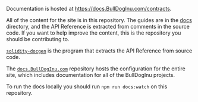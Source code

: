 Documentation is hosted at https://docs.BullDogInu.com/contracts.

All of the content for the site is in this repository. The guides are in the
[docs](/docs) directory, and the API Reference is extracted from comments in
the source code. If you want to help improve the content, this is the
repository you should be contributing to.

[`solidity-docgen`](https://github.com/bulldoginu21/BullDogInu/solidity-docgen) is the
program that extracts the API Reference from source code.

The [`docs.BullDogInu.com`](https://github.com/bulldoginu21/BullDogInu/docs.BullDogInu.com)
repository hosts the configuration for the entire site, which includes
documentation for all of the BullDogInu projects.

To run the docs locally you should run `npm run docs:watch` on this
repository.
